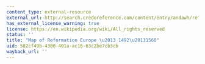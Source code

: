 ```yaml
---
content_type: external-resource
external_url: http://search.credoreference.com/content/entry/andawh/reformation_europe_1492_1560/0?id=991369
has_external_license_warning: true
license: https://en.wikipedia.org/wiki/All_rights_reserved
status: ''
title: "Map of Reformation Europe \u2013 1492\u20131560"
uid: 582cf49b-4300-401a-ac16-63c2be7cb3cb
wayback_url: ''
---
```

